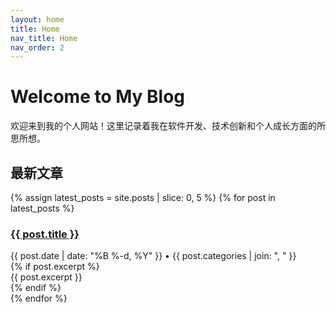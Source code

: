 ```yaml
---
layout: home
title: Home
nav_title: Home
nav_order: 2
---
```


# Welcome to My Blog

欢迎来到我的个人网站！这里记录着我在软件开发、技术创新和个人成长方面的所思所想。

## 最新文章

{% assign latest_posts = site.posts | slice: 0, 5 %}
{% for post in latest_posts %}
  <article class="post-entry">
    <h3><a href="{{ post.url | relative_url }}">{{ post.title }}</a></h3>
    <div class="post-meta">{{ post.date | date: "%B %-d, %Y" }} • {{ post.categories | join: ", " }}</div>
    {% if post.excerpt %}
      <div class="post-excerpt">{{ post.excerpt }}</div>
    {% endif %}
  </article>
{% endfor %}
